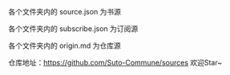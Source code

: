 各个文件夹内的 source.json 为书源

各个文件夹内的 subscribe.json 为订阅源

各个文件夹内的 origin.md 为仓库源

仓库地址：https://github.com/Suto-Commune/sources 欢迎Star~